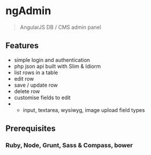 # ngAdmin
> AngularJS DB / CMS admin panel

## Features
* simple login and authentication
* php json api built with Slim & Idiorm
* list rows in a table
* edit row
* save / update row
* delete row
* customise fields to edit
* * input, textarea, wysiwyg, image upload field types


## Prerequisites
### Ruby, Node, Grunt, Sass & Compass, bower
